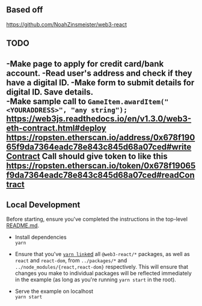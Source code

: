 ## Based off
https://github.com/NoahZinsmeister/web3-react

## TODO
-Make page to apply for credit card/bank account. 
-Read user's address and check if they have a digital ID. 
-Make form to submit details for digital ID. Save details.  
-Make sample call to `GameItem.awardItem("<YOURADDRESS>", "any string");` https://web3js.readthedocs.io/en/v1.3.0/web3-eth-contract.html#deploy
https://ropsten.etherscan.io/address/0x678f19065f9da7364eadc78e843c845d68a07ced#writeContract
Call should give token to <YOURADDRESS> like this https://ropsten.etherscan.io/token/0x678f19065f9da7364eadc78e843c845d68a07ced#readContract
-


## Local Development

Before starting, ensure you've completed the instructions in the top-level [README.md](../README.md#local-development).

- Install dependencies\
  `yarn`

- Ensure that you've [`yarn link`ed](https://classic.yarnpkg.com/en/docs/cli/link/) all `@web3-react/*` packages, as well as `react` and `react-dom`, from `../packages/*` and `../node_modules/{react,react-dom}` respectively. This will ensure that changes you make to individual packages will be reflected immediately in the example (as long as you're running `yarn start` in the root).

- Serve the example on localhost\
  `yarn start`
